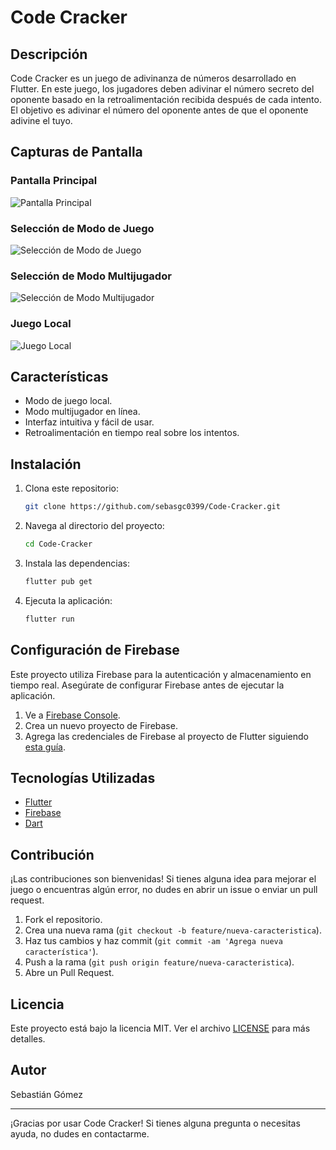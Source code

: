 # Code Cracker

## Descripción

Code Cracker es un juego de adivinanza de números desarrollado en Flutter. En este juego, los jugadores deben adivinar el número secreto del oponente basado en la retroalimentación recibida después de cada intento. El objetivo es adivinar el número del oponente antes de que el oponente adivine el tuyo.

## Capturas de Pantalla

### Pantalla Principal
![Pantalla Principal](https://github.com/sebasgc0399/Code-Cracker/blob/main/assets/images/screenshot1.jpg)

### Selección de Modo de Juego
![Selección de Modo de Juego](https://github.com/sebasgc0399/Code-Cracker/blob/main/assets/images/screenshot2.jpg)

### Selección de Modo Multijugador
![Selección de Modo Multijugador](https://github.com/sebasgc0399/Code-Cracker/blob/main/assets/images/screenshot3.jpg)

### Juego Local
![Juego Local](https://github.com/sebasgc0399/Code-Cracker/blob/main/assets/images/screenshot4.jpg)

## Características

- Modo de juego local.
- Modo multijugador en línea.
- Interfaz intuitiva y fácil de usar.
- Retroalimentación en tiempo real sobre los intentos.

## Instalación

1. Clona este repositorio:
    ```sh
    git clone https://github.com/sebasgc0399/Code-Cracker.git
    ```
2. Navega al directorio del proyecto:
    ```sh
    cd Code-Cracker
    ```
3. Instala las dependencias:
    ```sh
    flutter pub get
    ```
4. Ejecuta la aplicación:
    ```sh
    flutter run
    ```

## Configuración de Firebase

Este proyecto utiliza Firebase para la autenticación y almacenamiento en tiempo real. Asegúrate de configurar Firebase antes de ejecutar la aplicación.

1. Ve a [Firebase Console](https://console.firebase.google.com/).
2. Crea un nuevo proyecto de Firebase.
3. Agrega las credenciales de Firebase al proyecto de Flutter siguiendo [esta guía](https://firebase.flutter.dev/docs/overview/).

## Tecnologías Utilizadas

- [Flutter](https://flutter.dev/)
- [Firebase](https://firebase.google.com/)
- [Dart](https://dart.dev/)

## Contribución

¡Las contribuciones son bienvenidas! Si tienes alguna idea para mejorar el juego o encuentras algún error, no dudes en abrir un issue o enviar un pull request.

1. Fork el repositorio.
2. Crea una nueva rama (`git checkout -b feature/nueva-caracteristica`).
3. Haz tus cambios y haz commit (`git commit -am 'Agrega nueva característica'`).
4. Push a la rama (`git push origin feature/nueva-caracteristica`).
5. Abre un Pull Request.

## Licencia

Este proyecto está bajo la licencia MIT. Ver el archivo [LICENSE](LICENSE) para más detalles.

## Autor

Sebastián Gómez

---

¡Gracias por usar Code Cracker! Si tienes alguna pregunta o necesitas ayuda, no dudes en contactarme.
